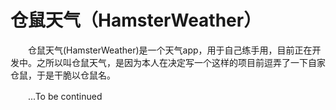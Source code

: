 # 仓鼠天气（HamsterWeather）
　　仓鼠天气(HamsterWeather)是一个天气app，用于自己练手用，目前正在开发中。之所以叫仓鼠天气，是因为本人在决定写一个这样的项目前逗弄了一下自家仓鼠，于是干脆以仓鼠名。
  
　　...To be continued
  
